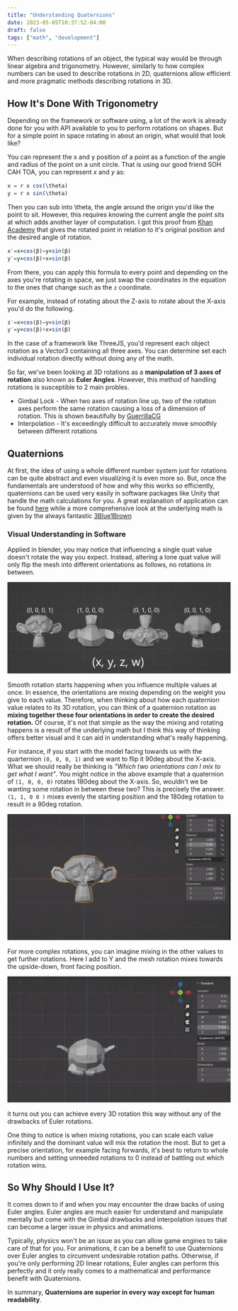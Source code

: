 ```yaml
---
title: "Understanding Quaternions"
date: 2023-05-05T10:37:52-04:00
draft: false
tags: ["math", "development"]
---
```


When describing rotations of an object, the typical way would be through linear algebra and trigonometry. However, similarly to how complex numbers can be used to describe rotations in 2D, quaternions allow efficient and more pragmatic methods describing rotations in 3D.

## How It's Done With Trigonometry

Depending on the framework or software using, a lot of the work is already done for you with API available to you to perform rotations on shapes. But for a simple point in space rotating in about an origin, what would that look like?

You can represent the x and y position of a point as a function of the angle and radius of the point on a unit circle. That is using our good friend SOH CAH TOA, you can represent *x* and *y* as:

```R
x = r x cos(\theta)
y = r x sin(\theta)
```

Then you can sub into \theta, the angle around the origin you'd like the point to sit.
However, this requires knowing the current angle the point sits at which adds another layer of computation. I got this proof from [Khan Academy](https://www.khanacademy.org/computing/computer-programming/programming-games-visualizations/programming-3d-shapes/a/rotating-3d-shapes) that gives the rotated point in relation to it's original position and the desired angle of rotation.

```R
x′=x×cos(β)−y×sin(β)
y′=y×cos(β)+x×sin(β)
```

From there, you can apply this formula to every point and depending on the axes you're rotating in space, we just swap the coordinates in the equation to the ones that change such as the `z` coordinate.

For example, instead of rotating about the Z-axis to rotate about the X-axis you'd do the following.

```R
z′=x×cos(β)−y×sin(β)
y′=y×cos(β)+x×sin(β)
```

In the case of a framework like ThreeJS, you'd represent each object rotation as a Vector3 containing all three axes. You can determine set each individual rotation directly without doing any of the math.

So far, we've been looking at 3D rotations as a **manipulation of 3 axes of rotation** also known as **Euler Angles**. However, this method of handling rotations is susceptible to 2 main probles.

- Gimbal Lock - When two axes of rotation line up, two of the rotation axes perform the same rotation causing a loss of a dimension of rotation. This is shown beautifully by [GuerrillaCG](https://www.youtube.com/watch?v=zc8b2Jo7mno)
- Interpolation - It's exceedingly difficult to accurately move smoothly between different rotations

## Quaternions

At first, the idea of using a whole different number system just for rotations can be quite abstract and even visualizing it is even more so. But, once the fundamentals are understood of how and why this works so efficiently, quaternions can be used very easily in software packages like Unity that handle the math calculations for you. A great explanation of application can be found [here](https://www.youtube.com/watch?v=1yoFjjJRnLY) while a more comprehensive look at the underlying math is given by the always fantastic [3Blue1Brown](https://www.youtube.com/watch?v=d4EgbgTm0Bg)

### Visual Understanding in Software

Applied in blender, you may notice that influencing a single quat value doesn't rotate the way you expect. Instead, altering a lone quat value will only flip the mesh into different orientations as follows, no rotations in between.

![Quaternion Blender](images/quat_blender.webp)

Smooth rotation starts happening when you influence multiple values at once. In essence, the orientations are mixing depending on the weight you give to each value. Therefore, when thinking about how each quaternion value relates to its 3D rotation, you can think of a quaternion rotation as **mixing together these four orientations in order to create the desired rotation.** Of course, it's not that simple as the way the mixing and rotating happens is a result of the underlying math but I think this way of thinking offers better visual and it can aid in understanding what's really happening.

For instance, if you start with the model facing towards us with the quarternion `(0, 0, 0, 1)` and we want to flip it 90deg about the X-axis. What we should really be thinking is *"Which two orientations can I mix to get what I want"*. You might notice in the above example that a quaternion of `(1, 0, 0, 0)` rotates 180deg about the X-axis. So, wouldn't we be wanting some rotation in between these two? This is precisely the answer. `(1, 1, 0 0 )` mixes evenly the starting position and the 180deg rotation to result in a 90deg rotation.

![Quat Blender Rotation](images/quat_blender_rotation.webp)

For more complex rotations, you can imagine mixing in the other values to get further rotations. Here I add to Y and the mesh rotation mixes towards the upside-down, front facing position.

![Quat Blender Rotation 3 Axes](images/quat_blender_rotation2.webp)

it turns out you can achieve every 3D rotation this way without any of the drawbacks of Euler rotations.

One thing to notice is when mixing rotations, you can scale each value infinitely and the dominant value will mix the rotation the most. But to get a precise orientation, for example facing forwards, it's best to return to whole numbers and setting unneeded rotations to 0 instead of battling out which rotation wins.

## So Why Should I Use It?

It comes down to if and when you may encounter the draw backs of using Euler angles. Euler angles are much easier for understand and manipulate mentally but come with the Gimbal drawbacks and interpolation issues that can become a larger issue in physics and animations.

Typically, physics won't be an issue as you can allow game engines to take care of that for you. For animations, it can be a benefit to use Quaternions over Euler angles to circumvent undesirable rotation paths. Otherwise, if you're only performing 2D linear rotations, Euler angles can perform this perfectly and it only really comes to a mathematical and performance benefit with Quaternions.

In summary, **Quaternions are superior in every way except for human readability**.
